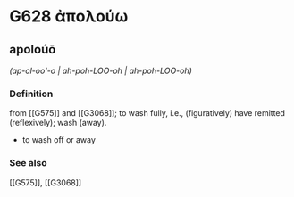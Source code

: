 # G628 ἀπολούω

## apoloúō

_(ap-ol-oo'-o | ah-poh-LOO-oh | ah-poh-LOO-oh)_

### Definition

from [[G575]] and [[G3068]]; to wash fully, i.e., (figuratively) have remitted (reflexively); wash (away).

- to wash off or away

### See also

[[G575]], [[G3068]]

